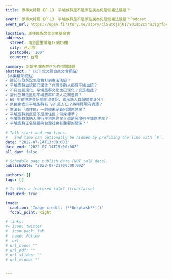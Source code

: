 ```yaml
---
title: 原事大特輯 EP 13｜平埔族群是不是原住民為何是個憲法議題？

event: 原事大特輯 EP 13｜平埔族群是不是原住民為何是個憲法議題？Podcast
event_url: https://open.firstory.me/story/cl5utdjsj017901sb2cxr83zg?fbclid=IwAR2g2VanDjyhSDKi-vhhH3Uo2_O3cDMxTuvL45z-Kr3M2IsJB-q-9eHfK60

location: 原住民族文化事業基金會
address:
  street: 南港區重陽路120號5樓
  city: 台北市
  postcode: '100'
  country: 台灣

summary: 討論平埔族群正名的相關議題
abstract: "（以下全文引自原文會網站）
［本集精彩亮點］
✔ 這起行政訴訟怎麼會打到憲法法庭？
✔ 平埔族群血統都已漢化？台灣多數人都有平埔血統？
✔ 不只血統漢化，平埔族群文化也已漢化？真是如此？
✔ 當代已無法區別平埔族群和漢人之間差異？
✔ 60 年前准許登記期間沒登記，表示族人自願拋棄身分？
✔ 原民會表示平埔族群有 98 萬人口？將稀釋現有資源？
✔ 憲法有「原住民」一詞卻未定義何謂原住民？
✔ 平埔族群到底是不是原住民？何來標準？
✔ 平埔族群該納入現行平地原住民？還是另增列平埔原住民？
✔ 平埔族群正名議題與台灣社會有重要的關係？"

# Talk start and end times.
#   End time can optionally be hidden by prefixing the line with `#`.
date: "2022-07-14T13:00:00Z"
date_end: "2022-07-14T15:00:00Z"
all_day: false

# Schedule page publish date (NOT talk date).
publishDate: "2022-07-21T00:00:00Z"

authors: []
tags: []

# Is this a featured talk? (true/false)
featured: true

image:
  caption: 'Image credit: [**Unsplash**]()'
  focal_point: Right

# links:
#- icon: twitter
#  icon_pack: fab
#  name: Follow
#  url: 
# url_code: ""
# url_pdf: ""
# url_slides: ""
# url_video: ""


---
```


